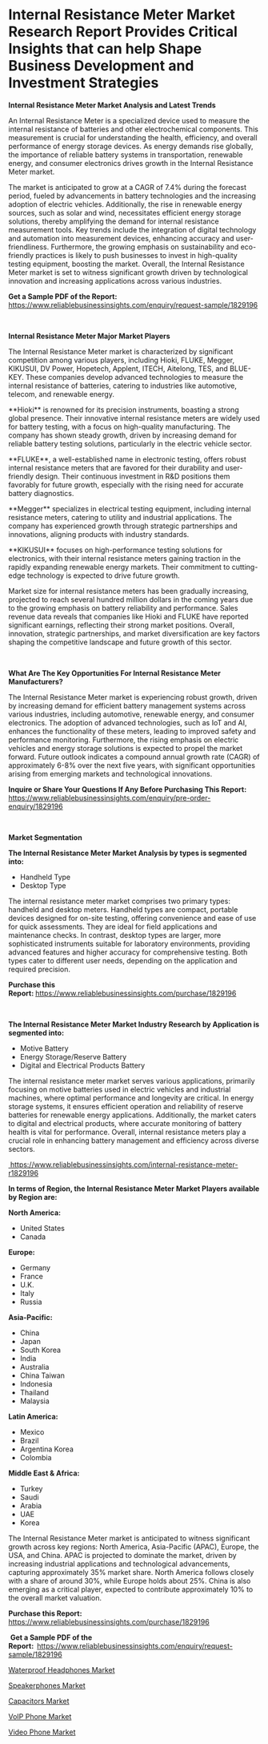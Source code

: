 <p><h1>Internal Resistance Meter Market Research Report Provides Critical Insights that can help Shape Business Development and Investment Strategies</h1></p><p><strong>Internal Resistance Meter Market Analysis and Latest Trends</strong></p>
<p><p>An Internal Resistance Meter is a specialized device used to measure the internal resistance of batteries and other electrochemical components. This measurement is crucial for understanding the health, efficiency, and overall performance of energy storage devices. As energy demands rise globally, the importance of reliable battery systems in transportation, renewable energy, and consumer electronics drives growth in the Internal Resistance Meter market.</p><p>The market is anticipated to grow at a CAGR of 7.4% during the forecast period, fueled by advancements in battery technologies and the increasing adoption of electric vehicles. Additionally, the rise in renewable energy sources, such as solar and wind, necessitates efficient energy storage solutions, thereby amplifying the demand for internal resistance measurement tools. Key trends include the integration of digital technology and automation into measurement devices, enhancing accuracy and user-friendliness. Furthermore, the growing emphasis on sustainability and eco-friendly practices is likely to push businesses to invest in high-quality testing equipment, boosting the market. Overall, the Internal Resistance Meter market is set to witness significant growth driven by technological innovation and increasing applications across various industries.</p></p>
<p><strong>Get a Sample PDF of the Report:&nbsp;</strong> <a href="https://www.reliablebusinessinsights.com/enquiry/request-sample/1829196?utm_campaign=1847&utm_medium=2&utm_source=Github&utm_content=ia&utm_term=06042025&utm_id=internal-resistance-meter">https://www.reliablebusinessinsights.com/enquiry/request-sample/1829196</a></p>
<p>&nbsp;</p>
<p><strong>Internal Resistance Meter Major Market Players</strong></p>
<p><p>The Internal Resistance Meter market is characterized by significant competition among various players, including Hioki, FLUKE, Megger, KIKUSUI, DV Power, Hopetech, Applent, ITECH, Aitelong, TES, and BLUE-KEY. These companies develop advanced technologies to measure the internal resistance of batteries, catering to industries like automotive, telecom, and renewable energy.</p><p>**Hioki** is renowned for its precision instruments, boasting a strong global presence. Their innovative internal resistance meters are widely used for battery testing, with a focus on high-quality manufacturing. The company has shown steady growth, driven by increasing demand for reliable battery testing solutions, particularly in the electric vehicle sector.</p><p>**FLUKE**, a well-established name in electronic testing, offers robust internal resistance meters that are favored for their durability and user-friendly design. Their continuous investment in R&D positions them favorably for future growth, especially with the rising need for accurate battery diagnostics.</p><p>**Megger** specializes in electrical testing equipment, including internal resistance meters, catering to utility and industrial applications. The company has experienced growth through strategic partnerships and innovations, aligning products with industry standards.</p><p>**KIKUSUI** focuses on high-performance testing solutions for electronics, with their internal resistance meters gaining traction in the rapidly expanding renewable energy markets. Their commitment to cutting-edge technology is expected to drive future growth.</p><p>Market size for internal resistance meters has been gradually increasing, projected to reach several hundred million dollars in the coming years due to the growing emphasis on battery reliability and performance. Sales revenue data reveals that companies like Hioki and FLUKE have reported significant earnings, reflecting their strong market positions. Overall, innovation, strategic partnerships, and market diversification are key factors shaping the competitive landscape and future growth of this sector.</p></p>
<p>&nbsp;</p>
<p><strong>What Are The Key Opportunities For Internal Resistance Meter Manufacturers?</strong></p>
<p><p>The Internal Resistance Meter market is experiencing robust growth, driven by increasing demand for efficient battery management systems across various industries, including automotive, renewable energy, and consumer electronics. The adoption of advanced technologies, such as IoT and AI, enhances the functionality of these meters, leading to improved safety and performance monitoring. Furthermore, the rising emphasis on electric vehicles and energy storage solutions is expected to propel the market forward. Future outlook indicates a compound annual growth rate (CAGR) of approximately 6-8% over the next five years, with significant opportunities arising from emerging markets and technological innovations.</p></p>
<p><strong>Inquire or Share Your Questions If Any Before Purchasing This Report:</strong> <a href="https://www.reliablebusinessinsights.com/enquiry/pre-order-enquiry/1829196?utm_campaign=1847&utm_medium=2&utm_source=Github&utm_content=ia&utm_term=06042025&utm_id=internal-resistance-meter">https://www.reliablebusinessinsights.com/enquiry/pre-order-enquiry/1829196</a></p>
<p>&nbsp;</p>
<p><strong>Market Segmentation</strong></p>
<p><strong>The Internal Resistance Meter Market Analysis by types is segmented into:</strong></p>
<p><ul><li>Handheld Type</li><li>Desktop Type</li></ul></p>
<p><p>The internal resistance meter market comprises two primary types: handheld and desktop meters. Handheld types are compact, portable devices designed for on-site testing, offering convenience and ease of use for quick assessments. They are ideal for field applications and maintenance checks. In contrast, desktop types are larger, more sophisticated instruments suitable for laboratory environments, providing advanced features and higher accuracy for comprehensive testing. Both types cater to different user needs, depending on the application and required precision.</p></p>
<p><strong>Purchase this Report:&nbsp;</strong><a href="https://www.reliablebusinessinsights.com/purchase/1829196?utm_campaign=1847&utm_medium=2&utm_source=Github&utm_content=ia&utm_term=06042025&utm_id=internal-resistance-meter">https://www.reliablebusinessinsights.com/purchase/1829196</a></p>
<p>&nbsp;</p>
<p><strong>The Internal Resistance Meter Market Industry Research by Application is segmented into:</strong></p>
<p><ul><li>Motive Battery</li><li>Energy Storage/Reserve Battery</li><li>Digital and Electrical Products Battery</li></ul></p>
<p><p>The internal resistance meter market serves various applications, primarily focusing on motive batteries used in electric vehicles and industrial machines, where optimal performance and longevity are critical. In energy storage systems, it ensures efficient operation and reliability of reserve batteries for renewable energy applications. Additionally, the market caters to digital and electrical products, where accurate monitoring of battery health is vital for performance. Overall, internal resistance meters play a crucial role in enhancing battery management and efficiency across diverse sectors.</p></p>
<p><a href="https://www.reliablebusinessinsights.com/internal-resistance-meter-r1829196?utm_campaign=1847&utm_medium=2&utm_source=Github&utm_content=ia&utm_term=06042025&utm_id=internal-resistance-meter">&nbsp;https://www.reliablebusinessinsights.com/internal-resistance-meter-r1829196</a></p>
<p><strong>In terms of Region, the Internal Resistance Meter Market Players available by Region are:</strong></p>
<p>
    <p> <strong> North America: </strong>
        <ul>
            <li>United States</li>
            <li>Canada</li>
        </ul>
        </p> 
    <p> <strong> Europe: </strong>
        <ul>
            <li>Germany</li>
            <li>France</li>
            <li>U.K.</li>
            <li>Italy</li>
            <li>Russia</li>
        </ul>
        </p> 
    <p> <strong> Asia-Pacific: </strong>
        <ul>
            <li>China</li>
            <li>Japan</li>
            <li>South Korea</li>
            <li>India</li>
            <li>Australia</li>
            <li>China Taiwan</li>
            <li>Indonesia</li>
            <li>Thailand</li>
            <li>Malaysia</li>
        </ul>
        </p> 
    <p> <strong> Latin America: </strong>
        <ul>
            <li>Mexico</li>
            <li>Brazil</li>
            <li>Argentina Korea</li>
            <li>Colombia</li>
        </ul>
        </p> 
    <p> <strong> Middle East & Africa: </strong>
        <ul>
            <li>Turkey</li>
            <li>Saudi</li>
            <li>Arabia</li>
            <li>UAE</li>
            <li>Korea</li>
        </ul>
    </p>
    </p>
<p><p>The Internal Resistance Meter market is anticipated to witness significant growth across key regions: North America, Asia-Pacific (APAC), Europe, the USA, and China. APAC is projected to dominate the market, driven by increasing industrial applications and technological advancements, capturing approximately 35% market share. North America follows closely with a share of around 30%, while Europe holds about 25%. China is also emerging as a critical player, expected to contribute approximately 10% to the overall market valuation.</p></p>
<p><strong>Purchase this Report: </strong><a href="https://www.reliablebusinessinsights.com/purchase/1829196?utm_campaign=1847&utm_medium=2&utm_source=Github&utm_content=ia&utm_term=06042025&utm_id=internal-resistance-meter">https://www.reliablebusinessinsights.com/purchase/1829196</a></p>
<p>&nbsp;<strong>Get a Sample PDF of the Report:&nbsp;&nbsp;</strong><a href="https://www.reliablebusinessinsights.com/enquiry/request-sample/1829196?utm_campaign=1847&utm_medium=2&utm_source=Github&utm_content=ia&utm_term=06042025&utm_id=internal-resistance-meter">https://www.reliablebusinessinsights.com/enquiry/request-sample/1829196</a></p>
<p><strong></strong></p>
<p><p><a href="https://github.com/seppelharjap/Market-Research-Report-List-1/blob/main/waterproof-headphones-market.md?utm_campaign=1847&utm_medium=2&utm_source=Github&utm_content=ia&utm_term=06042025&utm_id=internal-resistance-meter">Waterproof Headphones Market</a></p><p><a href="https://github.com/edriceakeime/Market-Research-Report-List-1/blob/main/speakerphones-market.md?utm_campaign=1847&utm_medium=2&utm_source=Github&utm_content=ia&utm_term=06042025&utm_id=internal-resistance-meter">Speakerphones Market</a></p><p><a href="https://github.com/fungkychiman/Market-Research-Report-List-1/blob/main/capacitors-market.md?utm_campaign=1847&utm_medium=2&utm_source=Github&utm_content=ia&utm_term=06042025&utm_id=internal-resistance-meter">Capacitors Market</a></p><p><a href="https://github.com/kitsossadien/Market-Research-Report-List-1/blob/main/voip-phone-market.md?utm_campaign=1847&utm_medium=2&utm_source=Github&utm_content=ia&utm_term=06042025&utm_id=internal-resistance-meter">VoIP Phone Market</a></p><p><a href="https://github.com/olesjaquah/Market-Research-Report-List-1/blob/main/video-phone-market.md?utm_campaign=1847&utm_medium=2&utm_source=Github&utm_content=ia&utm_term=06042025&utm_id=internal-resistance-meter">Video Phone Market</a></p></p>